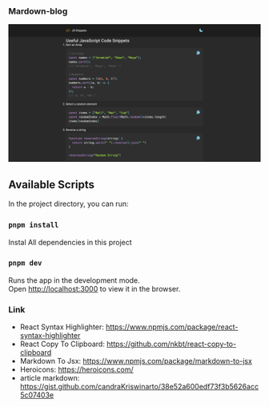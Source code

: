 ### Mardown-blog
![Project Preview](./src/design/Markdown-app.png)
## Available Scripts

In the project directory, you can run:

### `pnpm install`

Instal All dependencies in this project

### `pnpm dev`

Runs the app in the development mode.<br />
Open [http://localhost:3000](http://localhost:3000) to view it in the browser.

### Link

- React Syntax Highlighter: https://www.npmjs.com/package/react-syntax-highlighter
- React Copy To Clipboard: https://github.com/nkbt/react-copy-to-clipboard
- Markdown To Jsx: https://www.npmjs.com/package/markdown-to-jsx
- Heroicons: https://heroicons.com/
- article markdown: https://gist.github.com/candraKriswinarto/38e52a600edf73f3b5626acc5c07403e
